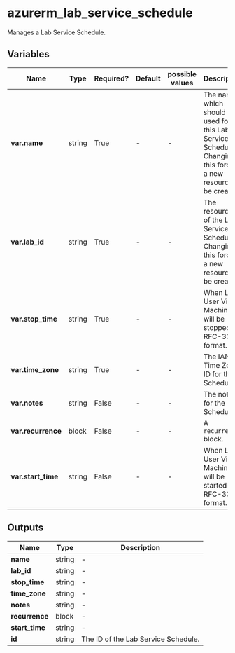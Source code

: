 # azurerm_lab_service_schedule

Manages a Lab Service Schedule.

## Variables

| Name | Type | Required? | Default  | possible values | Description |
| ---- | ---- | --------- | -------- | ----------- | ----------- |
| **var.name** | string | True | -  |  -  | The name which should be used for this Lab Service Schedule. Changing this forces a new resource to be created. | 
| **var.lab_id** | string | True | -  |  -  | The resource ID of the Lab Service Schedule. Changing this forces a new resource to be created. | 
| **var.stop_time** | string | True | -  |  -  | When Lab User Virtual Machines will be stopped in RFC-3339 format. | 
| **var.time_zone** | string | True | -  |  -  | The IANA Time Zone ID for the Schedule. | 
| **var.notes** | string | False | -  |  -  | The notes for the Schedule. | 
| **var.recurrence** | block | False | -  |  -  | A `recurrence` block. | 
| **var.start_time** | string | False | -  |  -  | When Lab User Virtual Machines will be started in RFC-3339 format. | 



## Outputs

| Name | Type | Description |
| ---- | ---- | --------- | 
| **name** | string  | - | 
| **lab_id** | string  | - | 
| **stop_time** | string  | - | 
| **time_zone** | string  | - | 
| **notes** | string  | - | 
| **recurrence** | block  | - | 
| **start_time** | string  | - | 
| **id** | string  | The ID of the Lab Service Schedule. | 